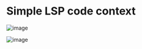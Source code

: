 # Simple LSP code context

![image](https://github.com/user-attachments/assets/c5dc877f-c65f-43ff-b5e0-8ee65d4e3069)

![image](https://github.com/user-attachments/assets/41758db1-3153-45a4-8220-b06e3218b8b8)
